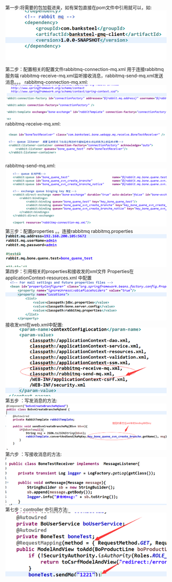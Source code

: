 第一步:将需要的包加载进来，如有架包直接在pom文件中引用就可以，如:
![a1](picture/a1.png "a1.png")

第二步：配置相关的配置文件rabbitmq-connection-mq.xml 用于连接rabbitmq服务端 rabbitmq-receive-mq.xml监听接收消息，rabbitmq-send-mq.xml发送消息。。。
rabbitmq-connection-mq.xml:
![a2](picture/a2.png "a2.png")
rabbitmq-receive-mq.xml:
![a3](picture/a3.png "a3.png")
rabbitmq-send-mq.xml:
![a4](picture/a4.png "a4.png")
第三步：配置properties 。。连接rabbitmq rabbitmq.properties 
![a5](picture/a5.png "a5.png")
第四步：引用相关的properties和接收发的xml文件 Properties在applicationContext-resources.xml 中配置
![a6](picture/a6.png "a6.png")
接收发xml在web.xml中配置:
![a7](picture/a7.png "a7.png")
第五步 ：写发消息的方法:
![a8](picture/a8.png "a8.png")
第六步 ：写接收消息的方法:
![a9](picture/a9.png "a9.png")
第七步：controller 中引用方法:
![a10](picture/a10.png "a10.png")
